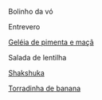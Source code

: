 Bolinho da vó

Entrevero

[Geléia de pimenta e maçã](geleiaDePimentaEMaca.md)

Salada de lentilha

[Shakshuka](shakshuka.md)

[Torradinha de banana](torradinhaDeBanana.md)
